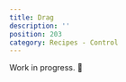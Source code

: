 ```yaml
---
title: Drag
description: ''
position: 203
category: Recipes - Control
---
```


<alert type="warning">

Work in progress. 🚧

</alert>
